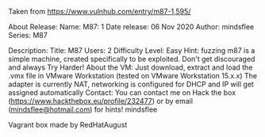 Taken from https://www.vulnhub.com/entry/m87-1,595/ 

About Release:
    Name: M87: 1
    Date release: 06 Nov 2020
    Author: mindsflee
    Series: M87

Description:
    Title: M87
    Users: 2
    Difficulty Level: Easy
    Hint: fuzzing
    m87 is a simple machine, created specifically to be exploited. Don't get discouraged and always Try Harder!
About the VM:
    Just download, extract and load the .vmx file in VMware Workstation (tested on VMware Workstation 15.x.x)
    The adapter is currently NAT, networking is configured for DHCP and IP will get assigned automatically
    Contact:
    You can contact me on Hack the box (https://www.hackthebox.eu/profile/232477) or by email (mindsflee@hotmail.com) for hints!
    mindsflee

Vagrant box made by RedHatAugust
